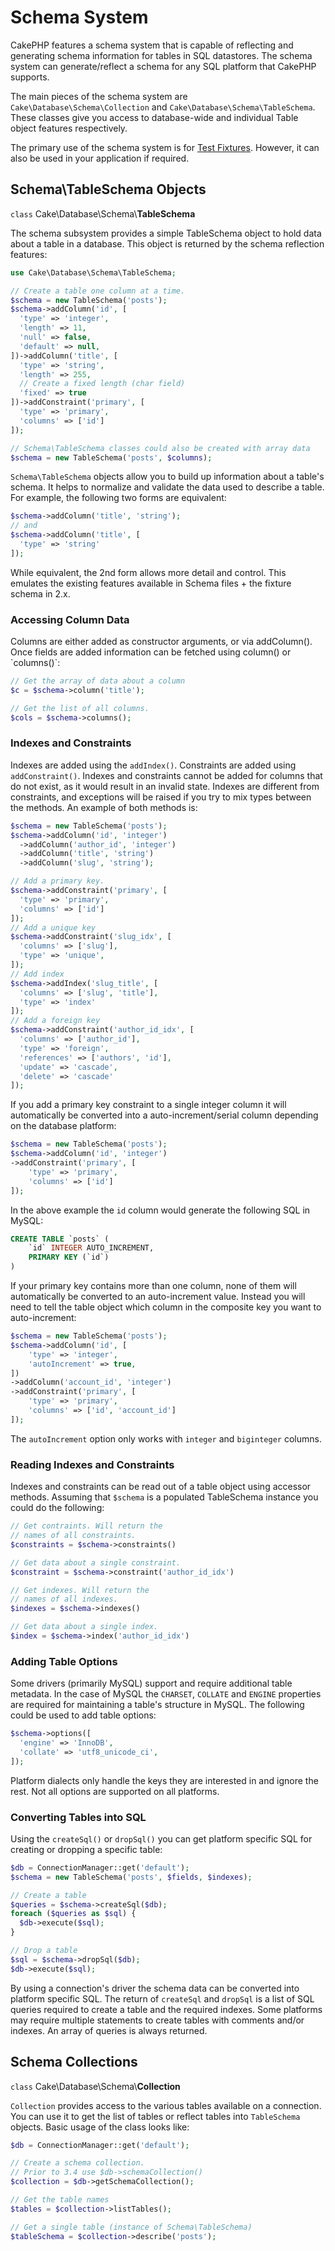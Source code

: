 # Schema System

CakePHP features a schema system that is capable of reflecting and generating
schema information for tables in SQL datastores. The schema system can
generate/reflect a schema for any SQL platform that CakePHP supports.

The main pieces of the schema system are `Cake\Database\Schema\Collection` and
`Cake\Database\Schema\TableSchema`. These classes give you access to
database-wide and individual Table object features respectively.

The primary use of the schema system is for [Test Fixtures](#test-fixtures). However, it
can also be used in your application if required.

## Schema\TableSchema Objects

`class` Cake\\Database\\Schema\\**TableSchema**

The schema subsystem provides a simple TableSchema object to hold data about a
table in a database. This object is returned by the schema reflection
features:

``` php
use Cake\Database\Schema\TableSchema;

// Create a table one column at a time.
$schema = new TableSchema('posts');
$schema->addColumn('id', [
  'type' => 'integer',
  'length' => 11,
  'null' => false,
  'default' => null,
])->addColumn('title', [
  'type' => 'string',
  'length' => 255,
  // Create a fixed length (char field)
  'fixed' => true
])->addConstraint('primary', [
  'type' => 'primary',
  'columns' => ['id']
]);

// Schema\TableSchema classes could also be created with array data
$schema = new TableSchema('posts', $columns);
```

`Schema\TableSchema` objects allow you to build up information about a table's schema. It helps to
normalize and validate the data used to describe a table. For example, the
following two forms are equivalent:

``` php
$schema->addColumn('title', 'string');
// and
$schema->addColumn('title', [
  'type' => 'string'
]);
```

While equivalent, the 2nd form allows more detail and control. This emulates
the existing features available in Schema files + the fixture schema in 2.x.

### Accessing Column Data

Columns are either added as constructor arguments, or via <span class="title-ref">addColumn()</span>. Once
fields are added information can be fetched using <span class="title-ref">column()</span> or \`columns()\`:

``` php
// Get the array of data about a column
$c = $schema->column('title');

// Get the list of all columns.
$cols = $schema->columns();
```

### Indexes and Constraints

Indexes are added using the `addIndex()`. Constraints are added using
`addConstraint()`. Indexes and constraints cannot be added for columns that do
not exist, as it would result in an invalid state. Indexes are different from
constraints, and exceptions will be raised if you try to mix types between the
methods. An example of both methods is:

``` php
$schema = new TableSchema('posts');
$schema->addColumn('id', 'integer')
  ->addColumn('author_id', 'integer')
  ->addColumn('title', 'string')
  ->addColumn('slug', 'string');

// Add a primary key.
$schema->addConstraint('primary', [
  'type' => 'primary',
  'columns' => ['id']
]);
// Add a unique key
$schema->addConstraint('slug_idx', [
  'columns' => ['slug'],
  'type' => 'unique',
]);
// Add index
$schema->addIndex('slug_title', [
  'columns' => ['slug', 'title'],
  'type' => 'index'
]);
// Add a foreign key
$schema->addConstraint('author_id_idx', [
  'columns' => ['author_id'],
  'type' => 'foreign',
  'references' => ['authors', 'id'],
  'update' => 'cascade',
  'delete' => 'cascade'
]);
```

If you add a primary key constraint to a single integer column it will automatically
be converted into a auto-increment/serial column depending on the database
platform:

``` php
$schema = new TableSchema('posts');
$schema->addColumn('id', 'integer')
->addConstraint('primary', [
    'type' => 'primary',
    'columns' => ['id']
]);
```

In the above example the `id` column would generate the following SQL in
MySQL:

``` sql
CREATE TABLE `posts` (
    `id` INTEGER AUTO_INCREMENT,
    PRIMARY KEY (`id`)
)
```

If your primary key contains more than one column, none of them will
automatically be converted to an auto-increment value. Instead you will need to
tell the table object which column in the composite key you want to
auto-increment:

``` php
$schema = new TableSchema('posts');
$schema->addColumn('id', [
    'type' => 'integer',
    'autoIncrement' => true,
])
->addColumn('account_id', 'integer')
->addConstraint('primary', [
    'type' => 'primary',
    'columns' => ['id', 'account_id']
]);
```

The `autoIncrement` option only works with `integer` and `biginteger`
columns.

### Reading Indexes and Constraints

Indexes and constraints can be read out of a table object using accessor
methods. Assuming that `$schema` is a populated TableSchema instance you could do the
following:

``` php
// Get contraints. Will return the
// names of all constraints.
$constraints = $schema->constraints()

// Get data about a single constraint.
$constraint = $schema->constraint('author_id_idx')

// Get indexes. Will return the
// names of all indexes.
$indexes = $schema->indexes()

// Get data about a single index.
$index = $schema->index('author_id_idx')
```

### Adding Table Options

Some drivers (primarily MySQL) support and require additional table metadata. In
the case of MySQL the `CHARSET`, `COLLATE` and `ENGINE` properties are
required for maintaining a table's structure in MySQL. The following could be
used to add table options:

``` php
$schema->options([
  'engine' => 'InnoDB',
  'collate' => 'utf8_unicode_ci',
]);
```

Platform dialects only handle the keys they are interested in
and ignore the rest. Not all options are supported on all platforms.

### Converting Tables into SQL

Using the `createSql()` or `dropSql()` you can get
platform specific SQL for creating or dropping a specific table:

``` php
$db = ConnectionManager::get('default');
$schema = new TableSchema('posts', $fields, $indexes);

// Create a table
$queries = $schema->createSql($db);
foreach ($queries as $sql) {
  $db->execute($sql);
}

// Drop a table
$sql = $schema->dropSql($db);
$db->execute($sql);
```

By using a connection's driver the schema data can be converted into platform
specific SQL. The return of `createSql` and `dropSql` is a list of SQL
queries required to create a table and the required indexes. Some platforms may
require multiple statements to create tables with comments and/or indexes. An
array of queries is always returned.

## Schema Collections

`class` Cake\\Database\\Schema\\**Collection**

`Collection` provides access to the various tables available on a connection.
You can use it to get the list of tables or reflect tables into
`TableSchema` objects. Basic usage of the class looks like:

``` php
$db = ConnectionManager::get('default');

// Create a schema collection.
// Prior to 3.4 use $db->schemaCollection()
$collection = $db->getSchemaCollection();

// Get the table names
$tables = $collection->listTables();

// Get a single table (instance of Schema\TableSchema)
$tableSchema = $collection->describe('posts');
```
